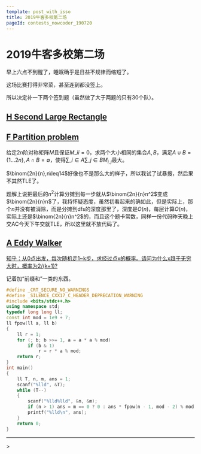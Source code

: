 ```yaml
---
template: post_with_isso
title: 2019牛客多校第二场
pageId: contests_nowcoder_190720
---
```


# 2019牛客多校第二场

早上六点不到醒了，睡眠确乎是日益不规律而缩短了。

这场比赛打得非常菜，甚至连到都没签上。

所以决定补一下两个签到题（虽然做了大于两题的只有30个队）。

## [H Second Large Rectangle](https://ac.nowcoder.com/acm/contest/882/H)

## [F Partition problem](https://ac.nowcoder.com/acm/contest/882/F)

给定$2n$阶对称矩阵$M$且保证$M\_{ii}=0$，求两个大小相同的集合$A,B$，满足$A\cup B=\lbrace 1\ldots2n\rbrace,A\cap B=\emptyset$，使得$\sum\limits\_{i\in A}\sum\limits\_{j\in B}M_{i,j}$最大。

$\binom{2n}{n},n\leq14$好像也不是那么大的样子，所以我试了试暴搜，然后果不其然TLE了。

题解上说把最后的$n^2$计算分摊到每一步就从$\binom{2n}{n}n^2$变成$\binom{2n}{n}n$了，我持怀疑态度，虽然初看起来的确如此，但是实际上，那个$n$并没有被消除，而是分摊到dfs的深度那里了，深度是$O(n)$，每层计算$O(n)$，实际上还是$\binom{2n}{n}n^2$的，而且这个题卡常数，同样一份代码昨天晚上交AC今天下午交就TLE，所以这里就不放代码了。

## [A Eddy Walker](https://ac.nowcoder.com/acm/contest/882/A)

[知乎：从0点出发，每次随机走1~k步，求经过点x的概率。请问为什么x趋于无穷大时，概率为2/(k+1)?](https://www.zhihu.com/question/336062847)

记着加“前缀和”一类的东西。

```cpp
#define _CRT_SECURE_NO_WARNINGS
#define _SILENCE_CXX17_C_HEADER_DEPRECATION_WARNING
#include <bits/stdc++.h>
using namespace std;
typedef long long ll;
const int mod = 1e9 + 7;
ll fpow(ll a, ll b)
{
    ll r = 1;
    for (; b; b >>= 1, a = a * a % mod)
        if (b & 1)
            r = r * a % mod;
    return r;
}
int main()
{
    ll T, n, m, ans = 1;
    scanf("%lld", &T);
    while (T--)
    {
        scanf("%lld%lld", &n, &m);
        if (n > 1) ans = m == 0 ? 0 : ans * fpow(n - 1, mod - 2) % mod;
        printf("%lld\n", ans);
    }
    return 0;
}
```



<hr />
> <span id='poem'></span>

<div id="__comment"></div>
<script>$(function(){$.ajax('/api/poem?rnd='+Date.now()+Math.random()).done(function(data){$('#poem').text(data);});});</script>

